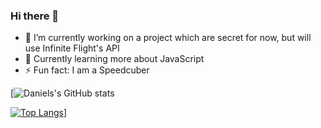 ### Hi there 👋

<!--
**Daniboi737/Daniboi737** is a ✨ _special_ ✨ repository because its `README.md` (this file) appears on your GitHub profile.

Here are some ideas to get you started:

- 🔭 I’m currently working on ...
- 🌱 I’m currently learning ...
- 👯 I’m looking to collaborate on ...
- 🤔 I’m looking for help with ...
- 💬 Ask me about ...
- 📫 How to reach me: ...
- 😄 Pronouns: ...
- ⚡ Fun fact: ...
-->

- 🔭 I’m currently working on a project which are secret for now, but will use Infinite Flight's API
- 🌱 Currently learning more about JavaScript
- ⚡ Fun fact: I am a Speedcuber

[![Daniels's GitHub stats](https://github-readme-stats.vercel.app/api?username=Daniboi737&theme=white&show_icons=true&count_private=true)

[![Top Langs](https://github-readme-stats.vercel.app/api/top-langs/?username=Daniboi737&layout=compact&langs_count=8)](https://github.com/anuraghazra/github-readme-stats)]
